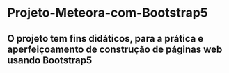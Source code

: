 # Projeto-Meteora-com-Bootstrap5

## O projeto tem fins didáticos, para a prática e aperfeiçoamento de construção de páginas web usando Bootstrap5
